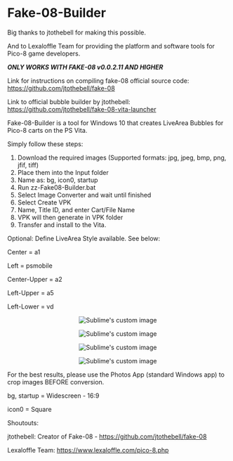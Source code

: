 # Fake-08-Builder

Big thanks to jtothebell for making this possible.

And to Lexaloffle Team for providing the platform and software tools for Pico-8 game developers.

***ONLY WORKS WITH FAKE-08 v0.0.2.11 AND HIGHER***

Link for instructions on compiling fake-08 official source code: https://github.com/jtothebell/fake-08

Link to official bubble builder by jtothebell: https://github.com/jtothebell/fake-08-vita-launcher

Fake-08-Builder is a tool for Windows 10 that creates LiveArea Bubbles for Pico-8 carts on the PS Vita.

Simply follow these steps:
1) Download the required images (Supported formats: jpg, jpeg, bmp, png, jfif, tiff)
2) Place them into the Input folder 
3) Name as: bg, icon0, startup 
4) Run zz-Fake08-Builder.bat 
5) Select Image Converter and wait until finished
6) Select Create VPK
7) Name, Title ID, and enter Cart/File Name
8) VPK will then generate in VPK folder
9) Transfer and install to the Vita.

Optional: Define LiveArea Style available. See below:

Center =       a1

Left =         psmobile

Center-Upper = a2

Left-Upper =   a5

Left-Lower =   vd

<p align="center">
  <img src="https://user-images.githubusercontent.com/81541725/124622080-ca6bb500-de48-11eb-9f7f-367218a816a5.png?raw=true" alt="Sublime's custom image"/>
</p>

<p align="center">
  <img src="https://user-images.githubusercontent.com/81541725/124610300-647a3000-de3e-11eb-8a51-2c5255e6ce31.png?raw=true" alt="Sublime's custom image"/>
</p>

<p align="center">
  <img src="https://user-images.githubusercontent.com/81541725/124622007-b922a880-de48-11eb-9052-a07699425ca6.png?raw=true" alt="Sublime's custom image"/>
</p>

<p align="center">
  <img src="https://user-images.githubusercontent.com/81541725/124622299-fd15ad80-de48-11eb-9fe2-86e9dccd2f9e.png?raw=true" alt="Sublime's custom image"/>
</p>

For the best results, please use the Photos App (standard Windows app) to crop images BEFORE conversion.

bg, startup = Widescreen - 16:9

icon0 = Square

Shoutouts:

jtothebell: Creator of Fake-08 - https://github.com/jtothebell/fake-08

Lexaloffle Team: https://www.lexaloffle.com/pico-8.php
